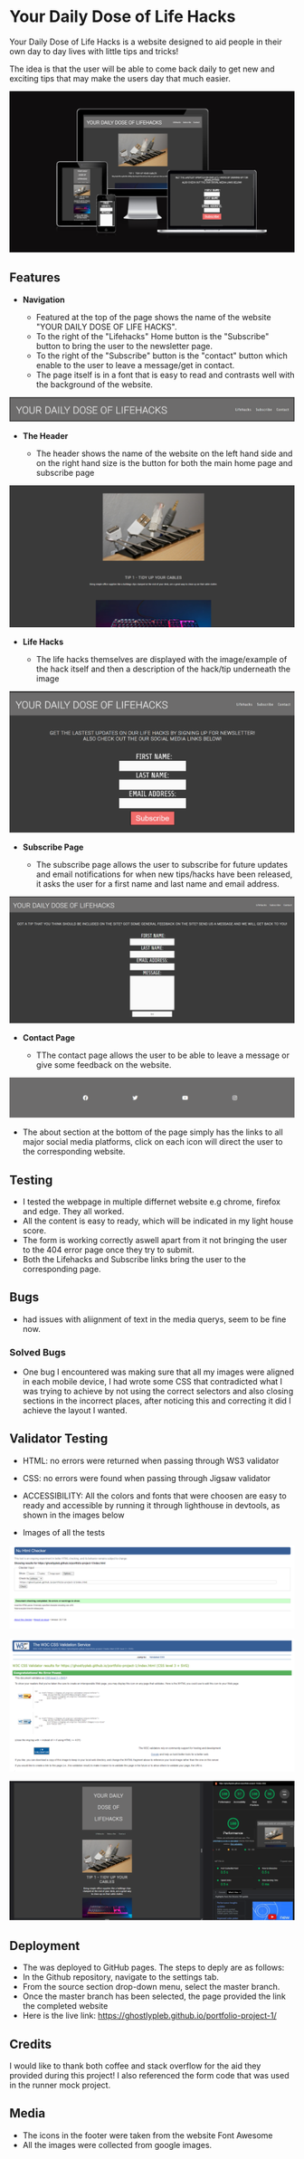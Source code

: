 # Your Daily Dose of Life Hacks

Your Daily Dose of Life Hacks is a website designed to aid people in their own day to day lives with little tips and tricks! 

The idea is that the user will be able to come back daily to get new and exciting tips that may make the users day that much easier.

![Mockup](assets/images/mockup.png)

## Features 

- __Navigation__

  - Featured at the top of the page shows the name of the website "YOUR DAILY DOSE OF LIFE HACKS".
  - To the right of the "Lifehacks" Home button is the "Subscribe" button to bring the user to the newsletter page.
  - To the right of the "Subscribe" button is the "contact" button which enable to the user to leave a message/get in contact.
  - The page itself is in a font that is easy to read and contrasts well with the background of the website.

![Header](assets/images/header.png) 

- __The Header__

  - The header shows the name of the website on the left hand side and on the right hand size is the button for both the main home page and subscribe page

![Life Hacks](assets/images/tips.png)

- __Life Hacks__

  - The life hacks themselves are displayed with the image/example of the hack itself and then a description of the hack/tip underneath the image

![Subscribe](assets/images/subscribe_page.png)

- __Subscribe Page__

  - The subscribe page allows the user to subscribe for future updates and email notifications for when new tips/hacks have been released, it asks the user for a first name and last name and email address.

![Contact](assets/images/contact_page.png)

- __Contact Page__

  - TThe contact page allows the user to be able to leave a message or give some feedback on the website.
  

![About/Social Media Links](assets/images/social_links.png)

- The about section at the bottom of the page simply has the links to all major social media platforms, click on each icon will direct the user to the corresponding website.

## Testing 

- I tested the webpage in multiple differnet website e.g chrome, firefox and edge. They all worked.
- All the content is easy to ready, which will be indicated in my light house score.
- The form is working correctly aswell apart from it not bringing the user to the 404 error page once they try to submit.
- Both the Lifehacks and Subscribe links bring the user to the corresponding page.

## Bugs

- had issues with aliignment of text in the media querys, seem to be fine now.

### Solved Bugs

- One bug I encountered was making sure that all my images were aligned in each mobile device, I had wrote some CSS that contradicted what I was trying to achieve by not using the correct selectors and also closing sections in the incorrect places, after noticing this and correcting it did I achieve the layout I wanted.


## Validator Testing 

- HTML: no errors were returned when passing through WS3 validator

- CSS: no errors were found when passing through Jigsaw validator

- ACCESSIBILITY: All the colors and fonts that were choosen are easy to ready and accessible by running it through lighthouse in devtools, as shown in the images below

- Images of all the tests

![test1](assets/images/html_check.png)

![test2](assets/images/css_check.png)

![test3](assets/images/lighthouse_report.png)



## Deployment

- The was deployed to GitHub pages. The steps to deply are as follows:
- In the Github repository, navigate to the settings tab.
- From the source section drop-down menu, select the master branch.
- Once the master branch has been selected, the page provided the link the completed website
- Here is the live link: https://ghostlypleb.github.io/portfolio-project-1/

## Credits 

I would like to thank both coffee and stack overflow for the aid they provided during this project!
I also referenced the form code that was used in the runner mock project.

## Media

- The icons in the footer were taken from the website Font Awesome
- All the images were collected from google images.
